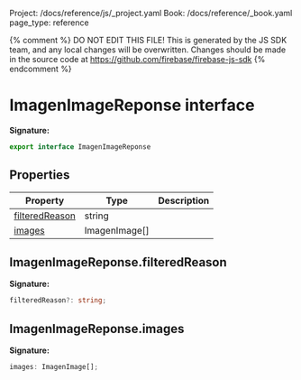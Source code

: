Project: /docs/reference/js/_project.yaml
Book: /docs/reference/_book.yaml
page_type: reference

{% comment %}
DO NOT EDIT THIS FILE!
This is generated by the JS SDK team, and any local changes will be
overwritten. Changes should be made in the source code at
https://github.com/firebase/firebase-js-sdk
{% endcomment %}

# ImagenImageReponse interface
<b>Signature:</b>

```typescript
export interface ImagenImageReponse 
```

## Properties

|  Property | Type | Description |
|  --- | --- | --- |
|  [filteredReason](./vertexai.imagenimagereponse.md#imagenimagereponsefilteredreason) | string |  |
|  [images](./vertexai.imagenimagereponse.md#imagenimagereponseimages) | ImagenImage\[\] |  |

## ImagenImageReponse.filteredReason

<b>Signature:</b>

```typescript
filteredReason?: string;
```

## ImagenImageReponse.images

<b>Signature:</b>

```typescript
images: ImagenImage[];
```

